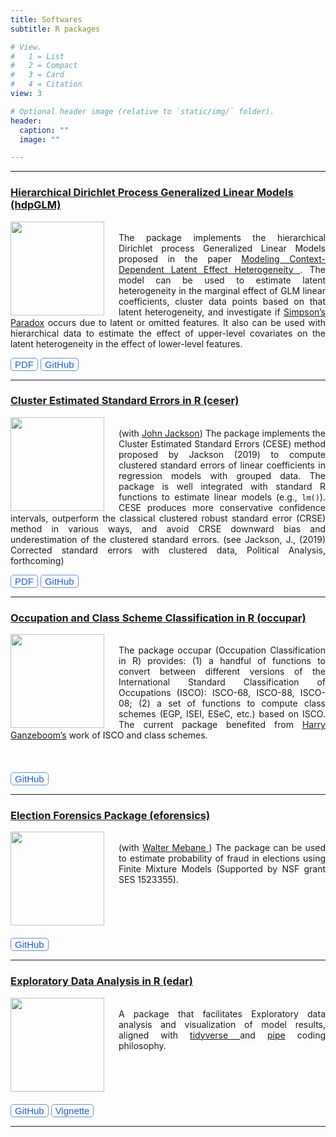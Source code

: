 ```yaml
---
title: Softwares
subtitle: R packages

# View.
#   1 = List
#   2 = Compact
#   3 = Card
#   4 = Citation
view: 3

# Optional header image (relative to `static/img/` folder).
header:
  caption: ""
  image: ""

---
```


------------ ------------ ------------ 

### <a href="https://github.com/DiogoFerrari/hdpGLM" style="color:blue2" target="_blank">Hierarchical Dirichlet Process Generalized Linear Models (hdpGLM)</a>

<img src="/img/hdpGLM_logo.png" align="left" width="150" style="padding-right: 20px;"> <div align="justify"><br>The package implements the hierarchical Dirichlet process Generalized Linear Models proposed in the paper <a href="https://doi.org/10.1017/pan.2019.13" style="color:blue2" target="_blank"> Modeling Context-Dependent Latent Effect Heterogeneity <a>. The model can be used to estimate latent heterogeneity in the marginal effect of GLM linear coefficients, cluster data points based on that latent heterogeneity, and investigate if <a href="https://en.wikipedia.org/wiki/Simpson's_paradox" target="_blank"> Simpson’s Paradox<a> occurs due to latent or omitted features. It also can be used with hierarchical data to estimate the effect of upper-level covariates on the latent heterogeneity in the effect of lower-level features.</div>

<button class="button" onclick="window.open('https://doi.org/10.1017/pan.2019.13', '_blank')" style="font-size:15px;border-radius: 5px;background-repeat:no-repeat; background-color:Transparent;color:#1A5EDD;border:1px solid #668ED9">PDF</button>
<button class="button" onclick="window.open('https://github.com/DiogoFerrari/hdpGLM', '_blank')" style="font-size:15px;border-radius: 5px;background-repeat:no-repeat; background-color:Transparent;color:#1A5EDD;border:1px solid #668ED9">GitHub</button>

------------ ------------ ------------ 

### <a href="/publication/ferrari-2019-ceser/" style="color:blue2" target="_blank">Cluster Estimated Standard Errors in R (ceser)</a>

<img src="/img/ceser_logo.png" align="left" width="150" style="padding-right: 20px;"> <div align="justify"><br> (with <a href="https://lsa.umich.edu/polisci/people/emeriti/jjacksn.html" target=_blank>John Jackson<a>) The package implements the Cluster Estimated Standard Errors (CESE) method proposed by Jackson (2019) to compute clustered standard errors of linear coefficients in regression models with grouped data. The package is well integrated with standard R functions to estimate linear models (e.g., `lm()`). CESE produces more conservative confidence intervals, outperform the classical clustered robust standard error (CRSE) method in various ways, and avoid CRSE downward bias and underestimation of the clustered standard errors. (see Jackson, J., (2019) Corrected standard errors with clustered data, Political Analysis, forthcoming)

<button class="button" onclick="window.open('/files/ferrariYYYYceser.pdf', '_blank')" style="font-size:15px; border-radius: 5px;background-repeat:no-repeat; background-color:Transparent;color:#1A5EDD;border:1px solid #668ED9">PDF</button>
<button class="button" onclick="window.open('https://github.com/DiogoFerrari/ceser', '_blank')" style="font-size:15px;border-radius: 5px;background-repeat:no-repeat; background-color:Transparent;color:#1A5EDD;border:1px solid #668ED9">GitHub</button>

------------ ------------ ------------ 

### <a href="https://github.com/DiogoFerrari/ocuppar" style="color:blue2" target="_blank">Occupation and Class Scheme Classification in R (occupar)</a>

<img src="/img/occupar_logo.png" align="left" width="150" style="padding-right: 20px;"> <div align="justify"><br> The package occupar (Occupation Classification in R) provides:
(1) a handful of functions to convert between different versions of the International Standard Classification of Occupations (ISCO): ISCO-68, ISCO-88, ISCO-08; (2) a set of functions to compute class schemes (EGP, ISEI, ESeC, etc.) based on ISCO.
The current package benefited from <a href="http://www.harryganzeboom.nl/" target="_blank"> Harry Ganzeboom’s<a> work of ISCO and class schemes.
<br>
<br>
<br>
<br>
<button class="button" onclick="window.open('https://github.com/DiogoFerrari/occupar', '_blank')" style="font-size:15px;border-radius: 5px;background-repeat:no-repeat; background-color:Transparent;color:#1A5EDD;border:1px solid #668ED9">GitHub</button>

------------ ------------ ------------ 

### <a href="https://github.com/DiogoFerrari/eforensics" style="color:blue2" target="_blank">Election Forensics Package (eforensics)</a>

<img src="/img/eforensics_logo.png" align="left" width="150" style="padding-right: 20px;"> <div align="justify"><br> (with <a href="https://lsa.umich.edu/polisci/people/faculty/wmebane.html" target="_blank"> Walter Mebane <a>) The package can be used to estimate probability of fraud in elections using Finite Mixture Models (Supported by NSF grant SES 1523355).
<br>
<br>
<br>
<br>
<br>
<br>
<button class="button" onclick="window.open('https://github.com/DiogoFerrari/eforensics', '_blank')" style="font-size:15px;border-radius: 5px;background-repeat:no-repeat; background-color:Transparent;color:#1A5EDD;border:1px solid #668ED9">GitHub</button>


------------ ------------ ------------ 

### <a href="https://github.com/DiogoFerrari/edar" style="color:blue2" target="_blank">Exploratory Data Analysis in R (edar)</a>

<img src="/img/edar_logo.png" align="left" width="150" style="padding-right: 20px;"> <div align="justify"><br> A package that facilitates Exploratory data analysis and visualization of model results, aligned with <a href="https://www.tidyverse.org/" target="_blank"> tidyverse <a> and <a href="https://magrittr.tidyverse.org/" target="_blank">pipe<a> coding philosophy.
<br>
<br>
<br>
<br>
<br>
<br>
<button class="button" onclick="window.open('https://github.com/DiogoFerrari/edar', '_blank')" style="font-size:15px;border-radius: 5px;background-repeat:no-repeat; background-color:Transparent;color:#1A5EDD;border:1px solid #668ED9">GitHub</button>
<button class="button" onclick="window.open('https://www.dropbox.com/s/aa6avx17kivqf8n/edar_vignette.pdf?dl=0', '_blank')" style="font-size:15px;border-radius: 5px;background-repeat:no-repeat; background-color:Transparent;color:#1A5EDD;border:1px solid #668ED9">Vignette</button>

------------ ------------ ------------ 
